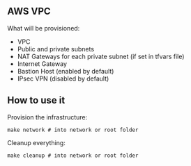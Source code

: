 ## AWS VPC

What will be provisioned:
* VPC
* Public and private subnets
* NAT Gateways for each private subnet (if set in tfvars file)
* Internet Gateway
* Bastion Host (enabled by default)
* IPsec VPN (disabled by default)


## How to use it

Provision the infrastructure:

```make network # into network or root folder```

Cleanup everything:

```make cleanup # into network or root folder```
